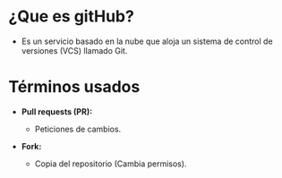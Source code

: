 # ¿Que es gitHub?

- Es un servicio basado en la nube que aloja un sistema de control de versiones (VCS) llamado Git.

# Términos usados

- **Pull requests (PR):**

  - Peticiones de cambios.

- **Fork:**

  - Copia del repositorio (Cambia permisos).
